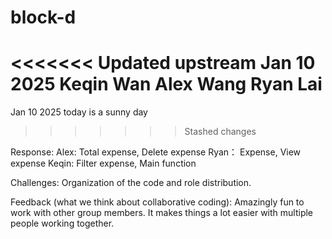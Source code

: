 # block-d
<<<<<<< Updated upstream
Jan 10 2025
Keqin Wan
Alex Wang
Ryan Lai
=======

Jan 10 2025 
today is a sunny day
>>>>>>> Stashed changes

Response:
 Alex: Total expense, Delete expense
 Ryan： Expense, View expense
 Keqin: Filter expense, Main function
 
 Challenges:
 Organization of the code and role distribution. 
 
 Feedback (what we think about collaborative coding):
Amazingly fun to work with other group members. It makes things a lot easier with multiple people working together.
